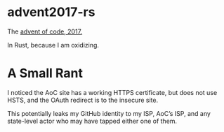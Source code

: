 # advent2017-rs

The [advent of code, 2017.](https://adventofcode.com/2017)

In Rust, because I am oxidizing.

# A Small Rant

I noticed the AoC site has a working HTTPS certificate, but does not use HSTS,
and the OAuth redirect is to the insecure site.

This potentially leaks my GitHub identity to my ISP, AoC’s ISP, and any
state-level actor who may have tapped either one of them.
